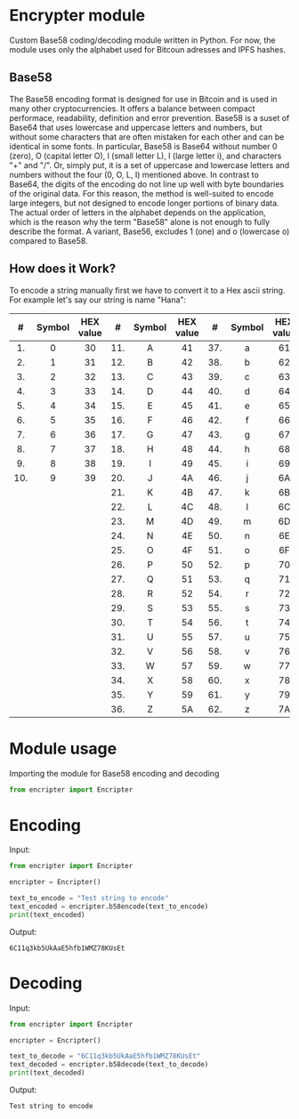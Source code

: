 # Encrypter module

Custom Base58 coding/decoding module written in Python. For now, the module uses only the alphabet used for Bitcoun adresses and IPFS hashes.

## Base58
The Base58 encoding format is designed for use in Bitcoin and is used in many other cryptocurrencies. It offers a balance between compact performace, readability, definition and error prevention. Base58 is a suset of Base64 that uses lowercase and uppercase letters and numbers, but without some characters that are often mistaken for each other and can be identical in some fonts. In particular, Base58 is Base64 without number 0 (zero), O (capital letter O), l (small letter L), I (large letter i), and characters "\+" and "/". Or, simply put, it is a set of uppercase and lowercase letters and numbers without the four (0, O, L, I) mentioned above. In contrast to Base64, the digits of the encoding do not line up well with byte boundaries of the original data. For this reason, the method is well-suited to encode large integers, but not designed to encode longer portions of binary data. The actual order of letters in the alphabet depends on the application, which is the reason why the term "Base58" alone is not enough to fully describe the format. A variant, Base56, excludes 1 (one) and o (lowercase o) compared to Base58.


## How does it Work?
To encode a string manually first we have to convert it to a Hex ascii string. For example let's say our string is name "Hana":




|#    |Symbol   | HEX value|#    |Symbol   | HEX value|#    |Symbol   | HEX value|
|:---:|:-------:|:--------:|:---:|:-------:|:--------:|:---:|:-------:|:--------:|
|1.   |        0|        30|11.  |        A|        41|37.  |        a|        61|
|2.   |        1|        31|12.  |        B|        42|38.  |        b|        62|
|3.   |        2|        32|13.  |        C|        43|39.  |        c|        63|
|4.   |        3|        33|14.  |        D|        44|40.  |        d|        64|
|5.   |        4|        34|15.  |        E|        45|41.  |        e|        65|
|6.   |        5|        35|16.  |        F|        46|42.  |        f|        66|
|7.   |        6|        36|17.  |        G|        47|43.  |        g|        67|
|8.   |        7|        37|18.  |        H|        48|44.  |        h|        68|
|9.   |        8|        38|19.  |        I|        49|45.  |        i|        69|
|10.  |        9|        39|20.  |        J|        4A|46.  |        j|        6A|
|     |         |          |21.  |        K|        4B|47.  |        k|        6B|
|     |         |          |22.  |        L|        4C|48.  |        l|        6C|
|     |         |          |23.  |        M|        4D|49.  |        m|        6D|
|     |         |          |24.  |        N|        4E|50.  |        n|        6E|
|     |         |          |25.  |        O|        4F|51.  |        o|        6F|
|     |         |          |26.  |        P|        50|52.  |        p|        70|
|     |         |          |27.  |        Q|        51|53.  |        q|        71|
|     |         |          |28.  |        R|        52|54.  |        r|        72|
|     |         |          |29.  |        S|        53|55.  |        s|        73|
|     |         |          |30.  |        T|        54|56.  |        t|        74|
|     |         |          |31.  |        U|        55|57.  |        u|        75|
|     |         |          |32.  |        V|        56|58.  |        v|        76|
|     |         |          |33.  |        W|        57|59.  |        w|        77|
|     |         |          |34.  |        X|        58|60.  |        x|        78|
|     |         |          |35.  |        Y|        59|61.  |        y|        79|
|     |         |          |36.  |        Z|        5A|62.  |        z|        7A|



# Module usage

Importing the module for Base58 encoding and decoding
```python
from encripter import Encripter
```

# Encoding
Input:
```python
from encripter import Encripter

encripter = Encripter()

text_to_encode = "Test string to encode"
text_encoded = encripter.b58encode(text_to_encode)
print(text_encoded)
```

Output:
```
6C11q3kb5UkAaE5hfb1WMZ78KUsEt
```


# Decoding
Input:
```python
from encripter import Encripter

encripter = Encripter()

text_to_decode = "6C11q3kb5UkAaE5hfb1WMZ78KUsEt"
text_decoded = encripter.b58decode(text_to_decode)
print(text_decoded)
```

Output:
```
Test string to encode
```
